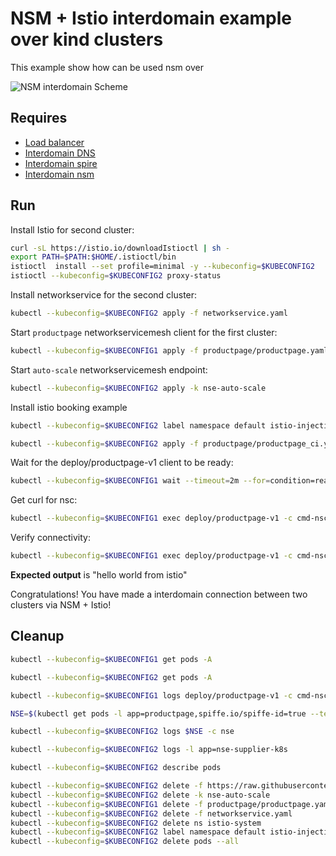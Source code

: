 # NSM + Istio interdomain example over kind clusters

This example show how can be used nsm over 

![NSM  interdomain Scheme](./NSM+Istio_Datapath.svg "NSM Basic floating interdomain Scheme")


## Requires

- [Load balancer](../basic_interdomain/loadbalancer)
- [Interdomain DNS](../basic_interdomain/dns)
- [Interdomain spire](../basic_interdomain/spire)
- [Interdomain nsm](../basic_interdomain/nsm)


## Run

Install Istio for second cluster:
```bash
curl -sL https://istio.io/downloadIstioctl | sh -
export PATH=$PATH:$HOME/.istioctl/bin
istioctl  install --set profile=minimal -y --kubeconfig=$KUBECONFIG2
istioctl --kubeconfig=$KUBECONFIG2 proxy-status
```


Install networkservice for the second cluster:
```bash
kubectl --kubeconfig=$KUBECONFIG2 apply -f networkservice.yaml
```

Start `productpage` networkservicemesh client for the first cluster:

```bash
kubectl --kubeconfig=$KUBECONFIG1 apply -f productpage/productpage.yaml
```

Start `auto-scale` networkservicemesh endpoint:
```bash
kubectl --kubeconfig=$KUBECONFIG2 apply -k nse-auto-scale 
```

Install istio booking example
```bash
kubectl --kubeconfig=$KUBECONFIG2 label namespace default istio-injection=enabled

kubectl --kubeconfig=$KUBECONFIG2 apply -f productpage/productpage_ci.yaml
```

Wait for the deploy/productpage-v1 client to be ready:
```bash
kubectl --kubeconfig=$KUBECONFIG1 wait --timeout=2m --for=condition=ready pod -l app=productpage
```

Get curl for nsc:
```bash
kubectl --kubeconfig=$KUBECONFIG1 exec deploy/productpage-v1 -c cmd-nsc -- apk add curl
```

Verify connectivity:
```bash
kubectl --kubeconfig=$KUBECONFIG1 exec deploy/productpage-v1 -c cmd-nsc -- curl -s productpage.default:9080/productpage
```
**Expected output** is "hello world from istio"

Congratulations! 
You have made a interdomain connection between two clusters via NSM + Istio!

## Cleanup

```bash
kubectl --kubeconfig=$KUBECONFIG1 get pods -A
```

```bash
kubectl --kubeconfig=$KUBECONFIG2 get pods -A
```

```bash
kubectl --kubeconfig=$KUBECONFIG1 logs deploy/productpage-v1 -c cmd-nsc-init
```

```bash
NSE=$(kubectl get pods -l app=productpage,spiffe.io/spiffe-id=true --template '{{range .items}}{{.metadata.name}}{{"\n"}}{{end}}')
```
```bash
kubectl --kubeconfig=$KUBECONFIG2 logs $NSE -c nse
```
```bash
kubectl --kubeconfig=$KUBECONFIG2 logs -l app=nse-supplier-k8s
```

```bash
kubectl --kubeconfig=$KUBECONFIG2 describe pods
```

```bash
kubectl --kubeconfig=$KUBECONFIG2 delete -f https://raw.githubusercontent.com/istio/istio/release-1.13/samples/bookinfo/platform/kube/bookinfo.yaml
kubectl --kubeconfig=$KUBECONFIG2 delete -k nse-auto-scale 
kubectl --kubeconfig=$KUBECONFIG1 delete -f productpage/productpage.yaml
kubectl --kubeconfig=$KUBECONFIG2 delete -f networkservice.yaml
kubectl --kubeconfig=$KUBECONFIG2 delete ns istio-system
kubectl --kubeconfig=$KUBECONFIG2 label namespace default istio-injection-
kubectl --kubeconfig=$KUBECONFIG2 delete pods --all
```
